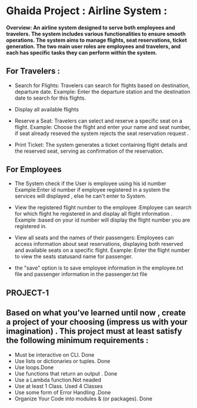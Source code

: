 # Ghaida Project :  Airline System :

#### Overview: An airline system designed to serve both employees and travelers. The system includes various functionalities to ensure smooth operations. The system aims to manage flights, seat reservations, ticket generation. The two main user roles are employees and travelers, and each has specific tasks they can perform within the system. 

## For Travelers :
- Search for Flights: Travelers can search for flights based on destination, departure date.
Example: Enter the departure station and the destination date to search for this flights.

- Display all available flights 

- Reserve a Seat: Travelers can select and reserve a specific seat on a flight.
Example: Choose the flight and enter your name and seat number,
 if seat already reseved the system rejects the seat reservation request  .

- Print Ticket: The system generates a ticket containing flight details and the reserved seat, serving as confirmation of the reservation.

## For Employees
- The System check if the User is employee using his id number 
Example:Enter id number if employee registered in a system the services will displayed , else he can't enter to System.

- View the registered flight number to the employee :Employee can search for which flight he registered in and display all flight information .
Example :based on your id number will display the flight number you are registered in.

- View all seats and the names of their passengers: Employees can access information about seat reservations, displaying both reserved and available seats on a specific flight.
Example: Enter the flight number to view the seats statusand name for passenger.

* the "save" option is to save employee information in the employee.txt file and passenger information in the passenger.txt file

## PROJECT-1

## Based on what you’ve learned until now , create a project of your choosing (impress us with your imagination) . This project must at least satisfy the following minimum requirements :

- Must be interactive on CLI. Done
- Use lists or dictionaries or tuples. Done
- Use loops.Done
- Use functions that return an output . Done
- Use a Lambda function.Not neaded
- Use at least 1 Class. Used 4 Classes
- Use some form of Error Handling .Done 
- Organize Your Code into modules & (or packages). Done
